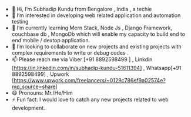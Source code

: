 - 👋 Hi, I’m Subhadip Kundu from Bengalore , India , a techie
- 👀 I’m interested in developing web related application and automation testing 
- 🌱 I’m currently learning Mern Stack, Node Js , Django Framework, couchbase db , MongoDb which will enable my capacity to build end to end mobile / dextop application.
- 💞️ I’m looking to collaborate on new projects and existing projects with complex requirements to write or debug codes .
- 📫 Please reach me via Viber [+91 8892598499 ] , Linkdin [https://in.linkedin.com/in/subhadip-kundu-51611394] , Whatsapp[+91 8892598499] , Upwork [https://www.upwork.com/freelancers/~0129c786ef9a02574e?mp_source=share]
- 😄 Pronouns: Mr./He/Him
- ⚡ Fun fact: I would love to catch any new projects related to web development.

<!---
subhadipkunduece1/subhadipkunduece1 is a ✨ special ✨ repository because its `README.md` (this file) appears on your GitHub profile.
You can click the Preview link to take a look at your changes.
--->
